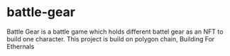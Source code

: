 # battle-gear
Battle Gear is a battle game which holds different battel gear as an NFT to build one character. This project is build on polygon chain, Building For Ethernals
